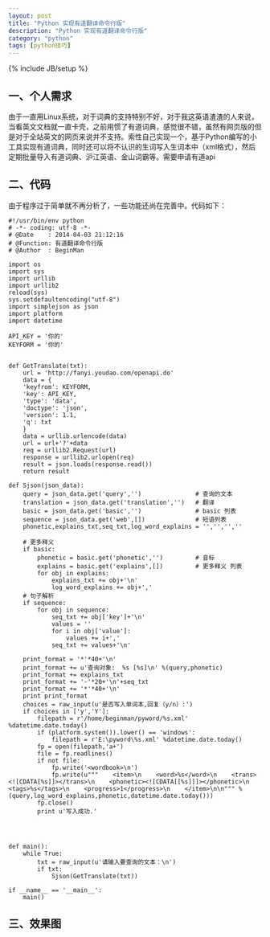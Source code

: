 ```yaml
---
layout: post
title: "Python 实现有道翻译命令行版"
description: "Python 实现有道翻译命令行版"
category: "python"
tags: [python技巧]
---
```

{% include JB/setup %}

<h2>一、个人需求</h2>

<p>由于一直用Linux系统，对于词典的支持特别不好，对于我这英语渣渣的人来说，当看英文文档就一直卡壳，之前用惯了有道词典，感觉很不错，虽然有网页版的但是对于全站英文的网页来说并不支持。索性自己实现一个，基于Python编写的小工具实现有道词典，同时还可以将不认识的生词写入生词本中（xml格式），然后定期批量导入有道词典、沪江英语、金山词霸等。需要申请有道api</p>

<!--more-->

<h2>二、代码</h2>

<p>由于程序过于简单就不再分析了，一些功能还尚在完善中。代码如下：</p>

<pre><code>#!/usr/bin/env python
# -*- coding: utf-8 -*-
# @Date    : 2014-04-03 21:12:16
# @Function: 有道翻译命令行版
# @Author  : BeginMan

import os
import sys
import urllib
import urllib2
reload(sys)
sys.setdefaultencoding("utf-8")
import simplejson as json
import platform
import datetime

API_KEY = '你的'
KEYFORM = '你的'


def GetTranslate(txt):
    url = 'http://fanyi.youdao.com/openapi.do'
    data = {
    'keyfrom': KEYFORM,
    'key': API_KEY,
    'type': 'data',
    'doctype': 'json',
    'version': 1.1,
    'q': txt
    }
    data = urllib.urlencode(data)
    url = url+'?'+data
    req = urllib2.Request(url)
    response = urllib2.urlopen(req)
    result = json.loads(response.read())
    return result

def Sjson(json_data):
    query = json_data.get('query','')               # 查询的文本
    translation = json_data.get('translation','')   # 翻译
    basic = json_data.get('basic','')               # basic 列表
    sequence = json_data.get('web',[])              # 短语列表
    phonetic,explains_txt,seq_txt,log_word_explains = '','','',''

    # 更多释义
    if basic:
        phonetic = basic.get('phonetic','')         # 音标
        explains = basic.get('explains',[])         # 更多释义 列表
        for obj in explains:
            explains_txt += obj+'\n'
            log_word_explains += obj+','    
    # 句子解析
    if sequence:
        for obj in sequence:
            seq_txt += obj['key']+'\n'
            values = ''
            for i in obj['value']:
                values += i+','
            seq_txt += values+'\n'

    print_format = '*'*40+'\n'
    print_format += u'查询对象:  %s [%s]\n' %(query,phonetic)   
    print_format += explains_txt
    print_format += '-'*20+'\n'+seq_txt
    print_format += '*'*40+'\n'
    print print_format
    choices = raw_input(u'是否写入单词本,回复（y/n）:')
    if choices in ['y','Y']:
        filepath = r'/home/beginman/pyword/%s.xml' %datetime.date.today()
        if (platform.system()).lower() == 'windows':
            filepath = r'E:\pyword\%s.xml' %datetime.date.today()
        fp = open(filepath,'a+')
        file = fp.readlines()
        if not file:
            fp.write('&lt;wordbook&gt;\n')
            fp.write(u"""    &lt;item&gt;\n    &lt;word&gt;%s&lt;/word&gt;\n    &lt;trans&gt;&lt;![CDATA[%s]]&gt;&lt;/trans&gt;\n    &lt;phonetic&gt;&lt;![CDATA[[%s]]]&gt;&lt;/phonetic&gt;\n    &lt;tags&gt;%s&lt;/tags&gt;\n    &lt;progress&gt;1&lt;/progress&gt;\n    &lt;/item&gt;\n\n""" %(query,log_word_explains,phonetic,datetime.date.today()))
        fp.close()
        print u'写入成功.'




def main():
    while True:
        txt = raw_input(u'请输入要查询的文本：\n')
        if txt:
            Sjson(GetTranslate(txt))

if __name__ == '__main__':
    main()
</code></pre>

<h2>三、效果图</h2>

<p><img src="http://images.cnblogs.com/cnblogs_com/BeginMan/480086/o_2.0.jpg" alt="" /></p>

<p><img src="http://images.cnblogs.com/cnblogs_com/BeginMan/480086/o_3.0.jpg" alt="" /></p>

<p><img src="http://images.cnblogs.com/cnblogs_com/BeginMan/480086/o_1.0.jpg" alt="" /></p>
